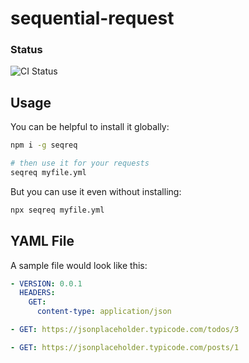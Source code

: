 # sequential-request

### Status

![CI Status](https://github.com/packagely/sequential-request/actions/workflows/ciact.yml/badge.svg)

## Usage

You can be helpful to install it globally:

```sh
npm i -g seqreq

# then use it for your requests
seqreq myfile.yml
```

But you can use it even without installing:

```sh
npx seqreq myfile.yml
```

## YAML File

A sample file would look like this:

```yml
- VERSION: 0.0.1
  HEADERS:
    GET:
      content-type: application/json

- GET: https://jsonplaceholder.typicode.com/todos/3

- GET: https://jsonplaceholder.typicode.com/posts/1
```
